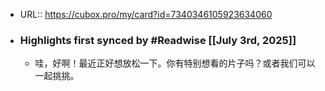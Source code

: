 - URL:: https://cubox.pro/my/card?id=7340346105923634060
- ### Highlights first synced by #Readwise [[July 3rd, 2025]]
    - 哇，好啊！最近正好想放松一下。你有特别想看的片子吗？或者我们可以一起挑挑。

